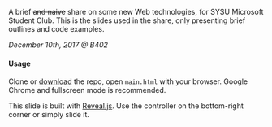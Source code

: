 A brief ~~and naive~~ share on some new Web technologies, for SYSU Microsoft Student Club. This is the slides used in the share, only presenting brief outlines and code examples.

_December 10th, 2017 @ B402_

#### Usage
Clone or [download](https://github.com/SgLy/web-tech-share/archive/master.zip) the repo, open `main.html` with your browser. Google Chrome and fullscreen mode is recommended.

This slide is built with [Reveal.js](https://github.com/hakimel/reveal.js). Use the controller on the bottom-right corner or simply slide it. 
